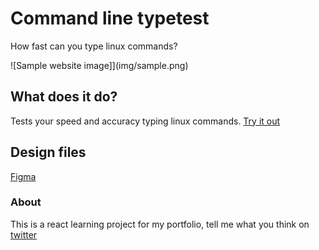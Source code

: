 # Command line typetest

How fast can you type linux commands?

![Sample website image]](img/sample.png)

## What does it do?

Tests your speed and accuracy typing linux commands. [Try it out](https://rezonmain.github.io/command-line-typetest/)

## Design files

[Figma](https://www.figma.com/file/PsJOhLtkt6nZguOygFJ0vh/command-typetest?node-id=0%3A1)

### About

This is a react learning project for my portfolio, tell me what you think on [twitter](https://twitter.com/rezonmain)
